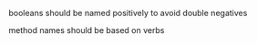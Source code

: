 
booleans should be named positively to avoid double negatives

method names should be based on verbs
